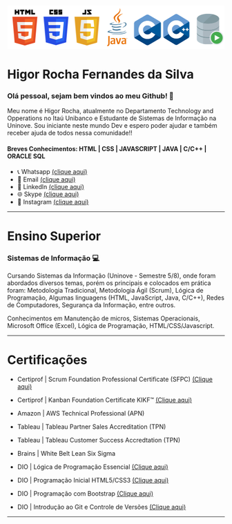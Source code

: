 <img src="https://github.com/HigorRoc/HigorRoc/blob/main/Logos.png" width="550" height="100">

# Higor Rocha Fernandes da Silva
 
### Olá pessoal, sejam bem vindos ao meu Github! :wave:

Meu nome é Higor Rocha, atualmente no Departamento Technology and Opperations no Itaú Unibanco e Estudante de Sistemas de Informação na Uninove.
Sou iniciante neste mundo Dev e espero poder ajudar e também receber ajuda de todos nessa comunidade!!

#### Breves Conhecimentos: HTML | CSS | JAVASCRIPT | JAVA | C/C++ | ORACLE SQL

- 📞 Whatsapp [(clique aqui)](https://api.whatsapp.com/send?1=pt_BR&phone=5511943147729)
- 📩 Email [(clique aqui)](rochahigor05@gmail.com)
- 🔎 Linkedln [(clique aqui)](https://www.linkedin.com/in/higor-silva18/)
- 🌐 Skype [(clique aqui)](https://join.skype.com/invite/AbNH8o8fxoUj)
- 📸 Instagram [(clique aqui)](https://instagram.com/hiigorrocha_)

---

# Ensino Superior 


### Sistemas de Informação :computer:

Cursando Sistemas da Informação (Uninove - Semestre 5/8), onde foram abordados diversos temas, porém os principais e colocados em prática foram: Metodologia Tradicional, Metodologia Ágil (Scrum), Lógica de Programação, Algumas linguagens (HTML, JavaScript, Java, C/C++), Redes de Computadores, Segurança da Informação, entre outros.

Conhecimentos em Manutenção de micros, Sistemas Operacionais, Microsoft Office (Excel), Lógica de Programação, HTML/CSS/Javascript.

---

# Certificações

- Certiprof | Scrum Foundation Professional Certificate (SFPC) [(Clique aqui)](https://www.youracclaim.com/badges/f7b3b52a-33a7-4534-a68c-97191a14aa5a/public_url)
- Certiprof | Kanban Foundation Certificate KIKF™ [(Clique aqui)](https://www.youracclaim.com/badges/f7b3b52a-33a7-4534-a68c-97191a14aa5a/public_url)

- Amazon | AWS Technical Professional (APN)

- Tableau | Tableau Partner Sales Accreditation (TPN)
- Tableau | Tableau Customer Success Accredtation (TPN)

- Brains | White Belt Lean Six Sigma

- DIO | Lógica de Programação Essencial [(Clique aqui)](https://certificates.digitalinnovation.one/86F884A6)
- DIO | Programação Inicial HTML5/CSS3 [(Clique aqui)](https://certificates.digitalinnovation.one/80BFA50D)
- DIO | Programação com Bootstrap [(Clique aqui)](https://certificates.digitalinnovation.one/F4F62EC1)
- DIO | Introdução ao Git e Controle de Versões [(Clique aqui)](https://certificates.digitalinnovation.one/7FA95FFB)

---
